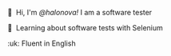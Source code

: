<p>👋&nbsp; Hi, I'm <em>@halonova!</em> I am a software tester </p>

<p>📌&nbsp; Learning about software tests with Selenium</p>

<p>:uk: Fluent in English</p>
